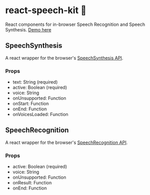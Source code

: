 # react-speech-kit 🎤
React components for in-browser Speech Recognition and Speech Synthesis.
[Demo here](https://mikeyparton.github.io/react-speech-kit/)

## SpeechSynthesis
A react wrapper for the browser's [SpeechSynthesis API](https://developer.mozilla.org/en-US/docs/Web/API/SpeechSynthesis).

### Props
- text: String (required)
- active: Boolean (required)
- voice: String
- onUnsupported: Function
- onStart: Function
- onEnd: Function
- onVoicesLoaded: Function

## SpeechRecognition
A react wrapper for the browser's [SpeechRecognition API](https://developer.mozilla.org/en-US/docs/Web/API/SpeechRecognition).

### Props
- active: Boolean (required)
- voice: String
- onUnsupported: Function
- onResult: Function
- onEnd: Function

